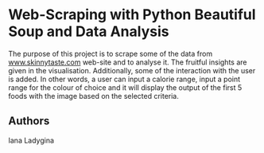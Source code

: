 # Web-Scraping with Python Beautiful Soup and Data Analysis

The purpose of this project is to scrape some of the data from www.skinnytaste.com web-site and to analyse it. The fruitful insights are given in the visualisation. Additionally, some of the interaction with the user is added. In other words, a user can input a calorie range, input a point range for the colour of choice and it will display the output of the first 5 foods with the image based on the selected criteria. 

## Authors

Iana Ladygina